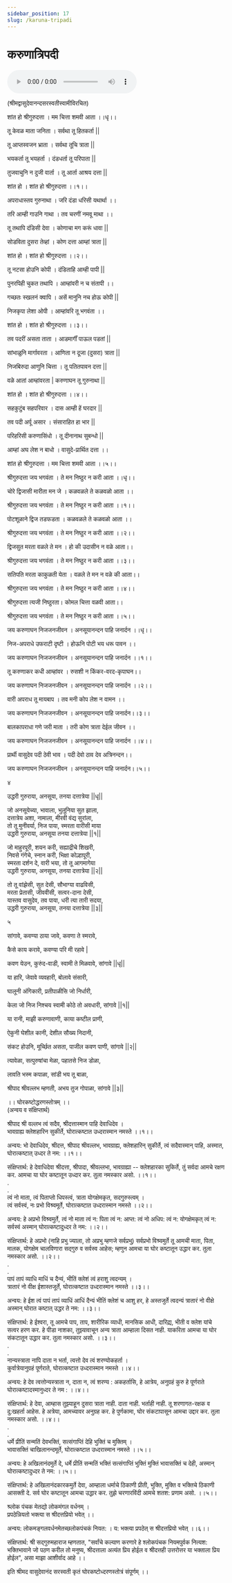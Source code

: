```yaml
---
sidebar_position: 17
slug: /karuna-tripadi
---
```

# करुणात्रिपदी
 <audio controls="controls" src="/audio/aarati/tripadi.mp3">
    Your browser does not support the HTML5 Audio element.
</audio> 


(श्रीमद्वासुदेवानन्‍दसरस्वतीस्वामीविरचित)

शांत हो श्रीगुरुदत्ता । मम चित्ता शमवी आता ।।धृ।।

तू केवळ माता जनिता । सर्वथा तू हितकर्ता ||

तू आप्तस्वजन भ्राता । सर्वथा तूचि त्राता ||

भयकर्ता तू भयहर्ता । दंडधर्ता तू परिपाता ||

तुजवाचुनि न दुजी वार्ता । तू आर्ता आश्रय दत्ता ||

शांत हो । शांत हो श्रीगुरुदत्ता ।।१।।

अपराधास्तव गुरुनाथा । जरि दंडा धरिसी यथार्था ।।

तरि आम्ही गाउनि गाथा । तव चरणीं नमवू माथा ।।

तू तथापि दंडिसी देवा । कोणाचा मग करूं धावा ||

सोडविता दुसरा तेव्हां । कोण दत्ता आम्हां त्राता ||

शांत हो । शांत हो श्रीगुरुदत्ता ।।२।।

तू नटसा होउनि कोपी । दंडिताहि आम्ही पापी ||

पुनरपिही चुकत तथापि । आम्हांवरी न च संतापी ।।

गच्छतः स्खलनं क्वापि । असें मानुनि नच होऊ कोपी ||

निजकृपा लेशा ओपी । आम्हांवरि तू भगवंता ।।

शांत हो । शांत हो श्रीगुरुदत्ता ।।३।।

तव पदरीं असता ताता । आडमार्गीं पाऊल पडतां ||

सांभाळुनि मार्गावरता । आणिता न दूजा (दुसरा) त्राता ||

निजबिरुदा आणुनि चित्ता । तू पतितपावन दत्ता ||

वळे आतां आम्हांवरता | करुणाघन तू गुरुनाथा ||

शांत हो । शांत हो श्रीगुरुदत्ता ।।४।।

सहकुटुंब सहपरिवार । दास आम्ही हें घरदार ||

तव पदी अर्पू असार । संसाराहित हा भार ||

परिहरिसी करुणासिंधो । तू दीनानाथ सुबन्‍धो ||

आम्हां अघ लेश न बाधो । वासुदे-प्रार्थित दत्ता ।।

शांत हो श्रीगुरुदत्ता । मम चित्ता शमवी आता ।।५।।




श्रीगुरुदत्ता जय भगवंता । ते मन निष्ठुर न करी आता ।।धृ।।

चोरे द्विजासी मारीता मन जे । कळवळले ते कळवळो आता ।।

श्रीगुरुदत्ता जय भगवंता । ते मन निष्ठुर न करी आता ।।१।।

पोटशूळाने द्विज तडफडता । कळवळले ते कळवळो आता ।।

श्रीगुरुदत्ता जय भगवंता । ते मन निष्ठुर न करी आता ।।२।।

द्विजसुत मरता वळले ते मन । हो की उदासीन न वळे आता।।

श्रीगुरुदत्ता जय भगवंता । ते मन निष्ठुर न करी आता ।।३।।

सतिपति मरता काकुळती येता । वळले ते मन न वळे की आता।।

श्रीगुरुदत्ता जय भगवंता । ते मन निष्ठुर न करी आता ।।४।।

श्रीगुरुदत्ता त्यजी निष्ठुरता। कोमल चित्ता वळवी आता।।

श्रीगुरुदत्ता जय भगवंता । ते मन निष्ठुर न करी आता ।।५।।



जय करुणाघन निजजनजीवन । अनसूयानन्‍दन पाहि जनार्दन ।।धृ।।

निज-अपराधे उफराटी दृष्टी । होऊनि पोटी भय धरू पावन ।।

जय करुणाघन निजजनजीवन । अनसूयानन्‍दन पाहि जनार्दन ।।१।।

तू करुणाकर कधी आम्हांवर । रुसशी न किंकर-वरद-कृपाघन।।

जय करुणाघन निजजनजीवन । अनसूयानन्‍दन पाहि जनार्दन ।।२।।

वारी अपराध तू मायबाप । तव मनी कोप लेश न वामन ।।

जय करुणाघन निजजनजीवन । अनसूयानन्‍दन पाहि जनार्दन।।३।।

बालकापराधा गणे जरी माता । तरी कोण त्राता देईल जीवन ।।

जय करुणाघन निजजनजीवन । अनसूयानन्‍दन पाहि जनार्दन ।।४।।

प्रार्थी वासुदेव पदी ठेवी भाव । पदी देवो ठाव देव अत्रिनन्‍दन।।

जय करुणाघन निजजनजीवन । अनसूयानन्‍दन पाहि जनार्दन।।५।।



४

उद्धरी गुरुराया, अनसूया, तनया दत्तात्रेया ||धृ||

जो अनसूयेच्या, भावाला, भुलूनिया सुत झाला,\
दत्तात्रेय अशा, नामाला, मीरवी वंद्य सुरांला,\
तो तू मुनीवर्या, निज पाया, स्मरता वारीसी माया\
उद्धरी गुरुराया, अनसूया तनया दत्तात्रेया ||१||

जो माहुरपूरी, शयन करी, सह्याद्रीचे शिखरी,\
निवसे गंगेचे, स्नान करी, भिक्षा कोल्हापूरी,\
स्मरता दर्शन दे, वारी भया, तो तू आगमागेया\
उद्धरी गुरुराया, अनसूया, तनया दत्तात्रेया ||२||

तो तू वांझेसी, सुत देसी, सौभाग्या वाढविसी,\
मरता प्रेतासी, जीववीसी, सत्वर-दाना देसी,\
यास्तव वासुदेव, तव पाया, धरी त्या तारी सदया,\
उद्धरी गुरुराया, अनसूया, तनया दत्तात्रेया ||३||



५

सांगावे, कवण्या ठाया जावे, कवणा ते स्मरावे,

कैसे काय करावे, कवण्या परि मी रहावे |

कवण येउन, कुरुंद-वाडी, स्वामी ते मिळवावे, सांगावे ||धृ||

या हारि, जेवावे व्यवहारी, बोलावे संसारी, 

घालूनी अंगिकारी, प्रतीपाळीसि जो निर्धारी,

केला जो निज निश्चय स्वामी कोठे तो अवधारी, सांगावे ||१||

या रानी, माझी करुणावाणी, काया कष्टील प्राणी,

ऐकुनी घेशील कानी, देशील सौख्य निदानी,

संकट होउनि, मूर्च्छित असता, पाजील कवण पाणी, सांगावे ||२||

त्यावेळा, सत्पुरुषांचा मेळा, पहातसे निज डोळा,

लावति भस्म कपाळा, सांडी भय तू बाळा,

श्रीपाद श्रीवल्लभ म्हणती, अभय तुज गोपाळा, सांगावे ||३||



।। घोरकष्टोद्धरणस्तोत्रम् ।।\
(अन्वय व संक्षिप्तार्थ)

श्रीपाद श्री वल्लभ त्वं सदैव, श्रीदत्तास्मान पाहि देवाधिदेव ।\
भावग्राह्य क्लेशहारिन सुकीर्ते, घोरात्कष्टात उध्दरास्मान नमस्ते ।।१।।

अन्वय: भो देवाधिदेव, श्रीदत्त, श्रीपाद श्रीवल्लभ, भावग्राह्य, क्लेशहारिन् सुकीर्ते, त्वं सदैवास्मान् पाहि, अस्मात, घोरात्कष्टात् उध्दर ते नम: ।।१।।

संक्षिप्तार्थ: हे देवाधिदेवा श्रीदत्ता, श्रीपादा, श्रीवल्लभा, भावग्राह्या -- क्लेशहारका सुकिर्ते, तुं सर्वदा आमचे रक्षण कर. आमचा या घोर कष्टातून उध्दार कर. तुला नमस्कार असो. ।।१।।\
.\
.\
त्वं नो माता, त्वं पिताप्तो धिपस्त्वं, त्राता योगक्षेमकृत, सदगुरुस्त्वम् ।\
त्वं सर्वस्वं, नः प्रभो विश्र्वमूर्ते, घोरात्कष्टात उध्दरास्मान नमस्ते ।।२।।

अन्वय: हे अप्रभो विश्र्वमुर्ते, त्वं नो माता त्वं न: पिता त्वं न: आप्त: त्वं नो अधिप: त्वं न: योगक्षेमकृत् त्वं न: सर्वस्वं अस्मान् घोरात्कष्टादुध्दर ते नम: ।।२।।

संक्षिप्तार्थ: हे अप्रभो (नाहि प्रभु ज्याला, तो अप्रभु म्हणजे सर्वप्रभु) सर्वप्रभो विश्र्वमुर्ते तू आमची माता, पिता, मालक, योगक्षेम चालविणारा सद्गुरु व सर्वस्व आहेस; म्हणुन आमचा या घोर कष्टातून उद्धार कर. तुला नमस्कार असो. ।।२।।\
.\
.\
पापं तापं व्याधि माधिं च दैन्यं, भीतिं क्लेशं त्वं हराशु त्वदन्यम् ।\
त्रातारं नो वीक्ष ईशास्तजूर्ते, घोरात्कष्टात उध्दरास्मान नमस्ते ।।३।।

अन्वय: हे ईश त्वं पापं तापं व्याधिं आधिं दैन्यं भीतिं क्लेशं च आशु हर, हे अस्तजुर्ते त्वदन्यं त्रातारं नो वीक्षे अस्मान् घोरात कष्टात् उद्धर ते नम: ।।३।।

संक्षिप्तार्थ: हे ईश्वरा, तू आमचे पाप, ताप, शारीरिक व्याधी, मानसिक आधी, दारिद्य्र, भीती व क्लेश यांचे सत्वर हरण कर. हे पीडा नाशका, तुझ्यावाचून अन्य त्राता आम्हाला दिसत नाही. याकरिता आमचा या घोर संकटातून उद्धार कर. तुला नमस्कार असो. ।।३।।\
.\
.\
नान्यस्त्राता नापि दाता न भर्ता, त्वत्तो देव त्वं शरण्योकहर्ता ।\
कुर्वात्रेयानुग्रहं पूर्णराते, घोरात्कष्टात उध्दरास्मान नमस्ते ।।४।।

अन्वय: हे देव त्वत्तोन्यस्त्राता न, दाता न, त्वं शरण्य : अकहर्तासि, हे आत्रेय, अनुग्रहं कुरु हे पूर्णराते घोरात्कष्टादस्मानुध्दर ते नम : ।।४।।

संक्षिप्तार्थ: हे देवा, आम्हास तुझ्याहून दुसरा त्राता नाही. दाता नाही. भर्ताही नाही. तू शरणागत-रक्षक व दु:खहर्ता आहेस. हे अत्रेया, आमच्यावर अनुग्रह कर. हे पुर्णकामा, घोर संकटापासून आमचा उद्दार कर. तुला नमस्कार असो. ।।४।।\
.\
.\
धर्मे प्रीतिं सन्मतिं देवभक्तिं, सत्संगाप्तिं देहि भुक्तिं च मुक्तिम् ।\
भावासक्तिं चाखिलानन्दमूर्ते, घोरात्कष्टात उध्दरास्मान नमस्ते ।।५।।

अन्वय: हे अखिलानंदमुर्ते दे, धर्मे प्रीतिं सन्मतिं भक्तिं सत्संगाप्तिं भुक्तिं मुक्तिं भावासक्तिं च देही, अस्मान् घोरात्कष्टादुध्दर ते नम: ।।५।।

संक्षिप्तार्थ: हे अखिलानंदकारकमुर्ते देवा, आम्हाला धर्माचे ठिकाणी प्रीती, भुक्ति, मुक्ति व भक्तिचे ठिकाणी आसक्ती दे. सर्व घोर कष्टातून आमचा उद्धार कर. तुझे चरणारविंदी आमचे शतश: प्रणाम असो. ।।५।।

श्र्लोक पंचक मेतद्यो लोकमंगल वर्धनम् ।\
प्रपठेन्नियतो भक्त्या स श्रीदत्तप्रियो भवेत् ।।

अन्वय: लोकमङ्गलवर्धनमेतच्छलोकपंचकं नियत: । य: भक्त्या प्रपठेत् स श्रीदत्तप्रियो भवेत् ।।६।।

संक्षिप्तार्थ: श्री सद्गुरुमहाराज म्हणतात, "सर्वांचे कल्याण करणारे हे श्लोकपंचक नियमपुर्वक नित्यश: भक्तिभावाने जो पठण करील तो मनुष्य, श्रीदत्ताला अत्यंत प्रिय होईल व श्रीदत्तही उत्तरोत्तर या भक्ताला प्रिय होईल", असा माझा आशीर्वाद आहे ।।

इति श्रीमद वासुदेवानंद सरस्वती कृतं घोरकष्टोध्दरणस्तोत्रं संपूर्णम् ।।